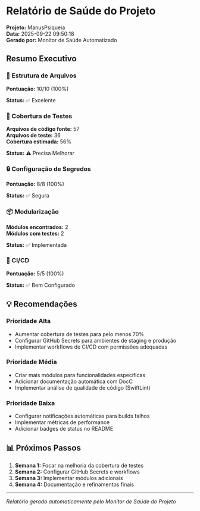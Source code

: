# Relatório de Saúde do Projeto

**Projeto:** ManusPsiqueia  
**Data:** 2025-09-22 09:50:18  
**Gerado por:** Monitor de Saúde Automatizado

## Resumo Executivo

### 📁 Estrutura de Arquivos

**Pontuação:** 10/10 (100%)

**Status:** ✅ Excelente

### 🧪 Cobertura de Testes

**Arquivos de código fonte:** 57  
**Arquivos de teste:** 36  
**Cobertura estimada:** 56%

**Status:** ⚠️ Precisa Melhorar

### 🔒 Configuração de Segredos

**Pontuação:** 8/8 (100%)

**Status:** ✅ Segura

### 📦 Modularização

**Módulos encontrados:** 2  
**Módulos com testes:** 2

**Status:** ✅ Implementada

### 🚀 CI/CD

**Pontuação:** 5/5 (100%)

**Status:** ✅ Bem Configurado

## 💡 Recomendações

### Prioridade Alta
- Aumentar cobertura de testes para pelo menos 70%
- Configurar GitHub Secrets para ambientes de staging e produção
- Implementar workflows de CI/CD com permissões adequadas

### Prioridade Média
- Criar mais módulos para funcionalidades específicas
- Adicionar documentação automática com DocC
- Implementar análise de qualidade de código (SwiftLint)

### Prioridade Baixa
- Configurar notificações automáticas para builds falhos
- Implementar métricas de performance
- Adicionar badges de status no README

## 📊 Próximos Passos

1. **Semana 1:** Focar na melhoria da cobertura de testes
2. **Semana 2:** Configurar GitHub Secrets e workflows
3. **Semana 3:** Implementar módulos adicionais
4. **Semana 4:** Documentação e refinamentos finais

---

*Relatório gerado automaticamente pelo Monitor de Saúde do Projeto*
